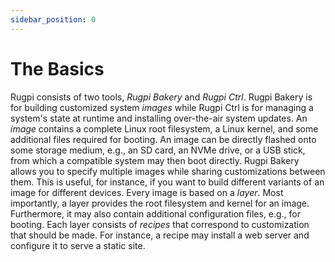 ```yaml
---
sidebar_position: 0
---
```


# The Basics

Rugpi consists of two tools, *Rugpi Bakery* and *Rugpi Ctrl*.
Rugpi Bakery is for building customized system *images* while Rugpi Ctrl is for managing a system's state at runtime and installing over-the-air system updates.
An *image* contains a complete Linux root filesystem, a Linux kernel, and some additional files required for booting.
An image can be directly flashed onto some storage medium, e.g., an SD card, an NVMe drive, or a USB stick, from which a compatible system may then boot directly.
Rugpi Bakery allows you to specify multiple images while sharing customizations between them.
This is useful, for instance, if you want to build different variants of an image for different devices.
Every image is based on a *layer*.
Most importantly, a layer provides the root filesystem and kernel for an image.
Furthermore, it may also contain additional configuration files, e.g., for booting.
Each layer consists of *recipes* that correspond to customization that should be made.
For instance, a recipe may install a web server and configure it to serve a static site.
